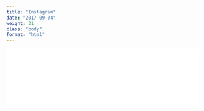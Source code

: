 ```yaml
---
title: "Instagram"
date: "2017-09-04"
weight: 31
class: "body"
format: "html"
---
```

<!-- LightWidget WIDGET --><script src="//lightwidget.com/widgets/lightwidget.js"></script><iframe src="//lightwidget.com/widgets/be5bd04eda2b51d9801ec88beb0c96f0.html" scrolling="no" allowtransparency="true" class="lightwidget-widget" style="width: 100%; border: 0; overflow: hidden;"></iframe>
